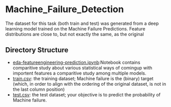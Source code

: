 # Machine_Failure_Detection
The dataset for this task (both train and test) was generated from a deep learning model trained on the Machine Failure Predictions. Feature distributions are close to, but not exactly the same, as the original

## Directory Structure
- [eda-featureengineering-prediction.ipynb](./eda-featureengineering-prediction.ipynb):Notebook contains comparitive study about various statistical ways of comingup with importent features a comparitive study among multiple models.
- [train.csv](./train.csv): the training dataset; Machine failure is the (binary) target (which, in order to align with the ordering of the original dataset, is not in the last column position)
- [test.csv](./test.csv): the test dataset; your objective is to predict the probability of Machine failure.
